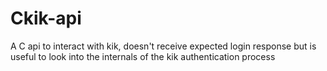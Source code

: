 # Ckik-api
A C api to interact with kik, doesn't receive expected login response but is useful to look into the internals of the kik authentication process
